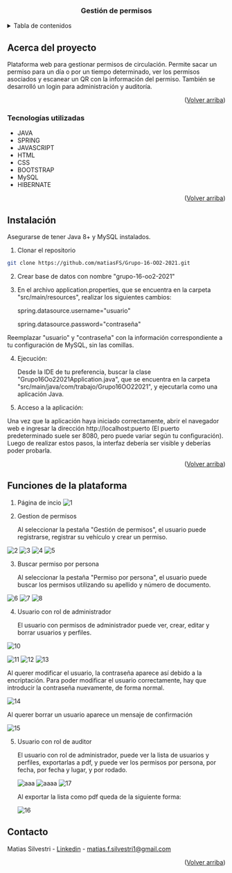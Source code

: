 <a id="readme-top"></a>
<br />
<div align="center">
<h3 align="center">Gestión de permisos</h3>

</div>



<!-- TABLA DE CONTENIDOS -->
<details>
  <summary>Tabla de contenidos</summary>
  <ol>
    <li>
      <a href="#acerca-del-proyecto">Acerca del proyecto</a>
      <ul>
        <li><a href="#tecnologías-utilizadas">Tecnologías utilizadas</a></li>
      </ul>
    </li>
    <li><a href="#instalación">Instalación</a></li>
    <li><a href="#funciones-de-la-plataforma">Funciones de la plataforma</a></li>
    <li><a href="#contacto">Contacto</a></li>
   </ol>
</details>



<!-- ABOUT THE PROJECT -->
## Acerca del proyecto

Plataforma web para gestionar permisos de circulación. Permite sacar un permiso para un día o por un tiempo determinado, ver los permisos asociados y escanear un QR con la información del permiso. También se desarrolló un login para administración y auditoría.
<p align="right">(<a href="#readme-top">Volver arriba</a>)</p>



### Tecnologías utilizadas

* JAVA
* SPRING
* JAVASCRIPT
* HTML
* CSS
* BOOTSTRAP
* MySQL
* HIBERNATE
  

<p align="right">(<a href="#readme-top">Volver arriba</a>)</p>



<!-- INSTALACION -->
## Instalación

Asegurarse de tener Java 8+ y MySQL instalados.

1. Clonar el repositorio
  ```sh
  git clone https://github.com/matiasFS/Grupo-16-OO2-2021.git
  ```

2. Crear base de datos con nombre "grupo-16-oo2-2021"
   
3. En el archivo application.properties, que se encuentra en la carpeta "src/main/resources", realizar los siguientes cambios:

   spring.datasource.username="usuario"
 
    spring.datasource.password="contraseña"

  Reemplazar "usuario" y "contraseña" con la información correspondiente a tu configuración de MySQL, sin las comillas.

4. Ejecución:

   Desde la IDE de tu preferencia, buscar la clase "Grupo16Oo22021Application.java", que se encuentra en la carpeta "src/main/java/com/trabajo/Grupo16OO22021", y ejecutarla como una aplicación Java.

5. Acceso a la aplicación:

  Una vez que la aplicación haya iniciado correctamente, abrir el navegador web e ingresar la dirección http://localhost:puerto (El puerto predeterminado suele ser 8080, pero puede variar según tu configuración).
  Luego de realizar estos pasos, la interfaz debería ser visible y deberías poder probarla.
  
<p align="right">(<a href="#readme-top">Volver arriba</a>)</p>


<!-- FUNCIONES -->
## Funciones de la plataforma

  1. Página de incio
     ![1](https://github.com/user-attachments/assets/1a3d8a7d-87bb-4161-8538-67317fbe3b51)

  2. Gestion de permisos

      Al seleccionar la pestaña "Gestión de permisos", el usuario puede registrarse, registrar su vehículo y crear un permiso.

  ![2](https://github.com/user-attachments/assets/5f4f2965-9c77-4cea-af28-8d36a98dc00d)
  ![3](https://github.com/user-attachments/assets/2627591b-deb3-4c4c-bfcd-4095a492134b)
  ![4](https://github.com/user-attachments/assets/86410eee-d961-4064-a522-50c426cfc06b)
  ![5](https://github.com/user-attachments/assets/701f104f-9229-482a-a9a1-2b6983e86594)

  3. Buscar permiso por persona

     Al seleccionar la pestaña "Permiso por persona", el usuario puede buscar los permisos utilizando su apellido y número de documento.

![6](https://github.com/user-attachments/assets/91e391f5-c1a1-4e6f-ad7a-4bb5dbca5211)
![7](https://github.com/user-attachments/assets/e5bf8e75-2bd4-43a1-a3dd-3c8d703a7589)
![8](https://github.com/user-attachments/assets/46616bbc-ca16-44dd-a052-71be1a9fd90a)

  4. Usuario con rol de administrador

      El usuario con permisos de administrador puede ver, crear, editar y borrar usuarios y perfiles.

  ![10](https://github.com/user-attachments/assets/333fa9c5-5043-4c71-8abf-ae280a2a7f61)

   ![11](https://github.com/user-attachments/assets/1f4e26dd-0c20-48cc-b769-36016557d847)
  ![12](https://github.com/user-attachments/assets/7825272c-2953-4195-b52b-d8aa1eb30f95)
  ![13](https://github.com/user-attachments/assets/5e6e3995-375a-44d2-aef8-8ff236f798cb)

  Al querer modificar el usuario, la contraseña aparece así debido a la encriptación. Para poder modificar el usuario correctamente, hay que introducir la contraseña nuevamente, de forma normal.
 
  ![14](https://github.com/user-attachments/assets/852d94a9-b3f7-4286-94df-09540e315203)

  Al querer borrar un usuario aparece un mensaje de confirmación
 
  ![15](https://github.com/user-attachments/assets/d0790057-09e4-4048-a540-3ceae2432b7a)


  5. Usuario con rol de auditor

     El usuario con rol de administrador, puede ver la lista de usuarios y perfiles, exportarlas a pdf, y puede ver los permisos por persona, por fecha, por fecha y lugar, y por rodado.

      ![aaa](https://github.com/user-attachments/assets/ffdad8c2-4485-4c24-a2de-34e3c470d2b6)
      ![aaaa](https://github.com/user-attachments/assets/57f96e9f-07bb-43f3-b206-fe1a232b8579)
      ![17](https://github.com/user-attachments/assets/ea008aeb-053e-4f19-a6fa-3f4b8e57a46a)

      Al exportar la lista como pdf queda de la siguiente forma:
     
        ![16](https://github.com/user-attachments/assets/d5191509-cd6d-43bc-ad77-61e73e46002f)


  
<!-- CONTACT -->
## Contacto

Matias Silvestri - [Linkedin](https://www.linkedin.com/in/matias-franco-silvestri-1a037721b/) - matias.f.silvestri1@gmail.com

<p align="right">(<a href="#readme-top">Volver arriba</a>)</p>
